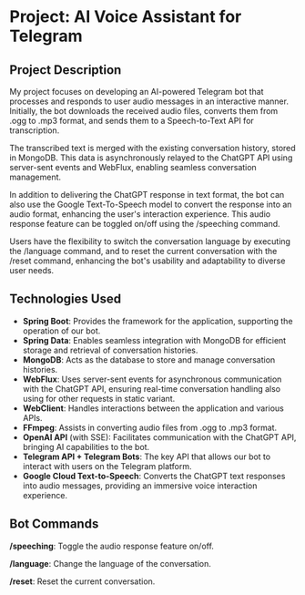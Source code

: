# **Project: AI Voice Assistant for Telegram**
## **Project Description**
My project focuses on developing an AI-powered Telegram bot that processes and responds to user audio messages in an interactive manner. Initially, the bot downloads the received audio files, converts them from .ogg to .mp3 format, and sends them to a Speech-to-Text API for transcription.

The transcribed text is merged with the existing conversation history, stored in MongoDB. This data is asynchronously relayed to the ChatGPT API using server-sent events and WebFlux, enabling seamless conversation management.

In addition to delivering the ChatGPT response in text format, the bot can also use the Google Text-To-Speech model to convert the response into an audio format, enhancing the user's interaction experience. This audio response feature can be toggled on/off using the /speeching command.

Users have the flexibility to switch the conversation language by executing the /language command, and to reset the current conversation with the /reset command, enhancing the bot's usability and adaptability to diverse user needs.

## **Technologies Used**
* **Spring Boot**: Provides the framework for the application, supporting the operation of our bot.
* **Spring Data**: Enables seamless integration with MongoDB for efficient storage and retrieval of conversation histories.
* **MongoDB**: Acts as the database to store and manage conversation histories.
* **WebFlux**: Uses server-sent events for asynchronous communication with the ChatGPT API, ensuring real-time conversation handling also using for other requests in static variant.
* **WebClient**: Handles interactions between the application and various APIs.
* **FFmpeg**: Assists in converting audio files from .ogg to .mp3 format.
* **OpenAI API** (with SSE): Facilitates communication with the ChatGPT API, bringing AI capabilities to the bot.
* **Telegram API + Telegram Bots**: The key API that allows our bot to interact with users on the Telegram platform.
* **Google Cloud Text-to-Speech**: Converts the ChatGPT text responses into audio messages, providing an immersive voice interaction experience.

## **Bot Commands**
**/speeching**: Toggle the audio response feature on/off.

**/language**: Change the language of the conversation.

**/reset**: Reset the current conversation.
